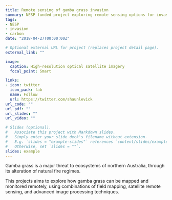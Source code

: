 ```yaml
---
title: Remote sensing of gamba grass invasion
summary: NESP funded project exploring remote sensing options for invasive weed monitoring.
tags:
- NESP
- invasion
- carbon
date: "2018-04-27T00:00:00Z"

# Optional external URL for project (replaces project detail page).
external_link: ""

image:
  caption: High-resolution optical satellite imagery
  focal_point: Smart

links:
- icon: twitter
  icon_pack: fab
  name: Follow
  url: https://twitter.com/shaunlevick
url_code: ""
url_pdf: ""
url_slides: ""
url_video: ""

# Slides (optional).
#   Associate this project with Markdown slides.
#   Simply enter your slide deck's filename without extension.
#   E.g. `slides = "example-slides"` references `content/slides/example-slides.md`.
#   Otherwise, set `slides = ""`.
slides: example
---
```


Gamba grass is a major threat to ecosystems of northern Australia, through its alteration of natural fire regimes.

This projects aims to explore how gamba grass can be mapped and monitored remotely, using combinations of field mapping, satellite remote sensing, and advanced image processing techniques.
